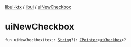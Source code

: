 [libui-ktx](../index.md) / [libui](index.md) / [uiNewCheckbox](./ui-new-checkbox.md)

# uiNewCheckbox

`fun uiNewCheckbox(text: `[`String`](https://kotlinlang.org/api/latest/jvm/stdlib/kotlin/-string/index.html)`?): `[`CPointer`](../kotlinx.cinterop/-c-pointer/index.md)`<`[`uiCheckbox`](ui-checkbox.md)`>?`
